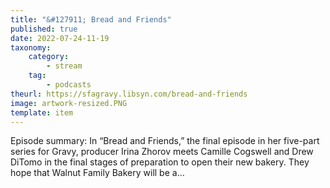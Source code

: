 ```yaml
---
title: "&#127911; Bread and Friends"
published: true
date: 2022-07-24-11-19
taxonomy:
    category:
        - stream
    tag:
        - podcasts
theurl: https://sfagravy.libsyn.com/bread-and-friends
image: artwork-resized.PNG
template: item
---
```


Episode summary: In &ldquo;Bread and Friends,&rdquo; the final episode in her five-part series for Gravy, producer Irina Zhorov meets Camille Cogswell and Drew DiTomo in the final stages of preparation to open their new bakery. They hope that Walnut Family Bakery will be a&hellip;
